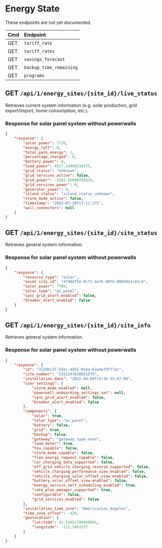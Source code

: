 # Energy State

These endpoints are not yet documented.

| Cmd | Endpoint                |
| :-- | :---------------------- |
| GET | `tariff_rate`           |
| GET | `tariff_rates`          |
| GET | `savings_forecast`      |
| GET | `backup_time_remaining` |
| GET | `programs`              |

## GET `/api/1/energy_sites/{site_id}/live_status`

Retrieves current system information (e.g. solar production, grid export/import, home consumption, etc.).

### Response for solar panel system without powerwalls

```json
{
    "response": {
        "solar_power": 7720,
        "energy_left": 0,
        "total_pack_energy": 1,
        "percentage_charged": 0,
        "battery_power": 0,
        "load_power": 4517.14990234375,
        "grid_status": "Unknown",
        "grid_services_active": false,
        "grid_power": -3202.85009765625,
        "grid_services_power": 0,
        "generator_power": 0,
        "island_status": "island_status_unknown",
        "storm_mode_active": false,
        "timestamp": "2022-07-28T17:11:27Z",
        "wall_connectors": null
    }
}
```

## GET `/api/1/energy_sites/{site_id}/site_status`

Retrieves general system information.

### Response for solar panel system without powerwalls

```json
{
    "response": {
        "resource_type": "solar",
        "asset_site_id": "47d04752-9cf1-4e76-88fb-08839a1c41c4",
        "solar_power": 7700,
        "solar_type": "pv_panel",
        "sync_grid_alert_enabled": false,
        "breaker_alert_enabled": false
    }
}
```

## GET `/api/1/energy_sites/{site_id}/site_info`

Retrieves general system information.

### Response for solar panel system without powerwalls

```json
{
    "response": {
        "id": "313dbc37-555c-45b1-83aa-62a4ef9ff7ac",
        "site_number": "2252147638651575",
        "installation_date": "2022-04-04T15:56:35-07:00",
        "user_settings": {
            "storm_mode_enabled": null,
            "powerwall_onboarding_settings_set": null,
            "sync_grid_alert_enabled": false,
            "breaker_alert_enabled": false
        },
        "components": {
            "solar": true,
            "solar_type": "pv_panel",
            "battery": false,
            "grid": true,
            "backup": false,
            "gateway": "gateway_type_none",
            "load_meter": true,
            "tou_capable": false,
            "storm_mode_capable": false,
            "flex_energy_request_capable": false,
            "car_charging_data_supported": false,
            "off_grid_vehicle_charging_reserve_supported": false,
            "vehicle_charging_performance_view_enabled": false,
            "vehicle_charging_solar_offset_view_enabled": false,
            "battery_solar_offset_view_enabled": false,
            "energy_service_self_scheduling_enabled": true,
            "rate_plan_manager_supported": true,
            "configurable": false,
            "grid_services_enabled": false
        },
        "installation_time_zone": "America/Los_Angeles",
        "time_zone_offset": -420,
        "geolocation": {
            "latitude": 32.53452700000001,
            "longitude": -112.3463137
        }
    }
}
```

